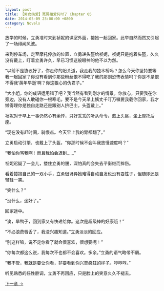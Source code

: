 ```yaml
---
layout: post
title: 【男女纯爱】冤冤相爱何时了 Chapter 05
date: 2014-05-09 23:00:00 +0800
category: Novels
---
```

放学的时候，立勇准时来到祯妮的课室外面，接她一起回家。此举自然而然又引起了一场绯闻风波。

来到停车场，走至摩托停放的位置，立勇递头盔给祯妮，祯妮只是抱着头盔，久久没有戴上，盯着立勇许久，早已习惯这般眼神的他不以为然。

“以前不是协议好了，你走你的阳关道，我走我的独木桥吗？怎么今天你坚持要等我一起回家？你没有看到你那些粉丝恨不得吃了我的那副恐怖表情吗？你是不是恨不得我‘英年早逝’啊？你这狠心的伪君子。”

“大小姐，你的成语运用错了吧？我当然有看到刚才的情景，你放心，只要我在你旁边，没有人敢碰你一根寒毛。要不是今天早上姨丈千叮万嘱要我载你回家，我才懒得理你是独自走路还是跟别人挤巴士。头盔戴上。”

祯妮对于早上一事仍然心有余悸，只好乖乖的听从命令，戴上头盔，坐上摩托后座。

“现在没有赶时间，骑慢点。今天早上我的胃都翻了。”

立勇启动引擎，也戴上了头盔，“你那时候不会叫我放慢速度吗？”

“我怕你骂我啊！而且我怕会迟到……”

祯妮迟疑了一会儿，搂住立勇的腰，深怕真的会失去平衡继而摔伤。

看着搂抱自己的一双小手，立勇很讶异她难得自动自发也没有耍性子，但随即还是轻轻一笑。

“笑什么？”

“没什么，坐好了。”

回家途中。

“诶，旱鸭子，回到家又有快递给你。这次是超级棒的好康哦！”

“不必浪费唇舌了，我没兴趣知道。”立勇淡淡的回应。

“别这样嘛，说不定你看了就会很喜欢，很想要呢！”

“你每次都这么说，我每次不也都不会喜欢。多余。”立勇的语气略带不屑。

“我不管，我就是要让你看，非要看到你兴奋疯狂的样子。哼哼哼。”

听见熟悉的任性腔调，立勇不再回应，只是脸上的笑意久久不褪去。

[下一章 →](/novels/2014/05/10/the-sins-of-love-06.html)
